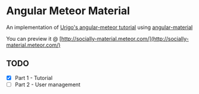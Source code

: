 # Angular Meteor Material

An implementation of [Urigo's angular-meteor tutorial](https://angularjs.meteor.com/tutorial) using [angular-material](https://material.angularjs.org/#/getting-started)

You can preview it @ [http://socially-material.meteor.com/](http://socially-material.meteor.com/)

## TODO
- [x] Part 1 - Tutorial
- [ ] Part 2 - User management
